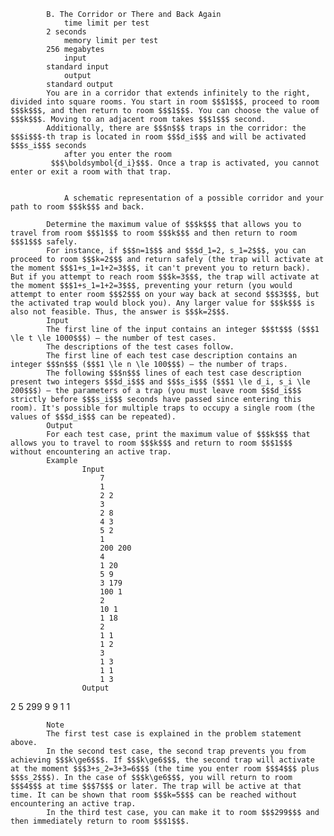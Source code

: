 			B. The Corridor or There and Back Again
				time limit per test
			2 seconds
				memory limit per test
			256 megabytes
				input
			standard input
				output
			standard output
			You are in a corridor that extends infinitely to the right, divided into square rooms. You start in room $$$1$$$, proceed to room $$$k$$$, and then return to room $$$1$$$. You can choose the value of $$$k$$$. Moving to an adjacent room takes $$$1$$$ second.
			Additionally, there are $$$n$$$ traps in the corridor: the $$$i$$$-th trap is located in room $$$d_i$$$ and will be activated $$$s_i$$$ seconds 
				after you enter the room
			 $$$\boldsymbol{d_i}$$$. Once a trap is activated, you cannot enter or exit a room with that trap.
			 
			  
				A schematic representation of a possible corridor and your path to room $$$k$$$ and back.
			 
			Determine the maximum value of $$$k$$$ that allows you to travel from room $$$1$$$ to room $$$k$$$ and then return to room $$$1$$$ safely.
			For instance, if $$$n=1$$$ and $$$d_1=2, s_1=2$$$, you can proceed to room $$$k=2$$$ and return safely (the trap will activate at the moment $$$1+s_1=1+2=3$$$, it can't prevent you to return back). But if you attempt to reach room $$$k=3$$$, the trap will activate at the moment $$$1+s_1=1+2=3$$$, preventing your return (you would attempt to enter room $$$2$$$ on your way back at second $$$3$$$, but the activated trap would block you). Any larger value for $$$k$$$ is also not feasible. Thus, the answer is $$$k=2$$$.
			Input
			The first line of the input contains an integer $$$t$$$ ($$$1 \le t \le 1000$$$) — the number of test cases.
			The descriptions of the test cases follow.
			The first line of each test case description contains an integer $$$n$$$ ($$$1 \le n \le 100$$$) — the number of traps.
			The following $$$n$$$ lines of each test case description present two integers $$$d_i$$$ and $$$s_i$$$ ($$$1 \le d_i, s_i \le 200$$$) — the parameters of a trap (you must leave room $$$d_i$$$ strictly before $$$s_i$$$ seconds have passed since entering this room). It's possible for multiple traps to occupy a single room (the values of $$$d_i$$$ can be repeated).
			Output
			For each test case, print the maximum value of $$$k$$$ that allows you to travel to room $$$k$$$ and return to room $$$1$$$ without encountering an active trap.
			Example
					Input
						7
						1
						2 2
						3
						2 8
						4 3
						5 2
						1
						200 200
						4
						1 20
						5 9
						3 179
						100 1
						2
						10 1
						1 18
						2
						1 1
						1 2
						3
						1 3
						1 1
						1 3
					Output
					
2
5
299
9
9
1
1

			Note
			The first test case is explained in the problem statement above.
			In the second test case, the second trap prevents you from achieving $$$k\ge6$$$. If $$$k\ge6$$$, the second trap will activate at the moment $$$3+s_2=3+3=6$$$ (the time you enter room $$$4$$$ plus $$$s_2$$$). In the case of $$$k\ge6$$$, you will return to room $$$4$$$ at time $$$7$$$ or later. The trap will be active at that time. It can be shown that room $$$k=5$$$ can be reached without encountering an active trap.
			In the third test case, you can make it to room $$$299$$$ and then immediately return to room $$$1$$$.
